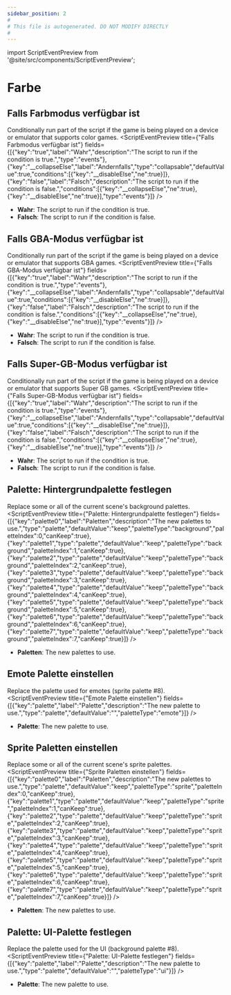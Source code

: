 ```yaml
---
sidebar_position: 2
#
# This file is autogenerated. DO NOT MODIFY DIRECTLY
#
---
```


import ScriptEventPreview from '@site/src/components/ScriptEventPreview';

# Farbe

## Falls Farbmodus verfügbar ist
Conditionally run part of the script if the game is being played on a device or emulator that supports color games.
<ScriptEventPreview title={"Falls Farbmodus verfügbar ist"} fields={[{"key":"true","label":"Wahr","description":"The script to run if the condition is true.","type":"events"},{"key":"__collapseElse","label":"Andernfalls","type":"collapsable","defaultValue":true,"conditions":[{"key":"__disableElse","ne":true}]},{"key":"false","label":"Falsch","description":"The script to run if the condition is false.","conditions":[{"key":"__collapseElse","ne":true},{"key":"__disableElse","ne":true}],"type":"events"}]} />

- **Wahr**: The script to run if the condition is true.  
- **Falsch**: The script to run if the condition is false.  

## Falls GBA-Modus verfügbar ist
Conditionally run part of the script if the game is being played on a device or emulator that supports GBA games.
<ScriptEventPreview title={"Falls GBA-Modus verfügbar ist"} fields={[{"key":"true","label":"Wahr","description":"The script to run if the condition is true.","type":"events"},{"key":"__collapseElse","label":"Andernfalls","type":"collapsable","defaultValue":true,"conditions":[{"key":"__disableElse","ne":true}]},{"key":"false","label":"Falsch","description":"The script to run if the condition is false.","conditions":[{"key":"__collapseElse","ne":true},{"key":"__disableElse","ne":true}],"type":"events"}]} />

- **Wahr**: The script to run if the condition is true.  
- **Falsch**: The script to run if the condition is false.  

## Falls Super-GB-Modus verfügbar ist
Conditionally run part of the script if the game is being played on a device or emulator that supports Super GB games.
<ScriptEventPreview title={"Falls Super-GB-Modus verfügbar ist"} fields={[{"key":"true","label":"Wahr","description":"The script to run if the condition is true.","type":"events"},{"key":"__collapseElse","label":"Andernfalls","type":"collapsable","defaultValue":true,"conditions":[{"key":"__disableElse","ne":true}]},{"key":"false","label":"Falsch","description":"The script to run if the condition is false.","conditions":[{"key":"__collapseElse","ne":true},{"key":"__disableElse","ne":true}],"type":"events"}]} />

- **Wahr**: The script to run if the condition is true.  
- **Falsch**: The script to run if the condition is false.  

## Palette: Hintergrundpalette festlegen
Replace some or all of the current scene's background palettes.
<ScriptEventPreview title={"Palette: Hintergrundpalette festlegen"} fields={[{"key":"palette0","label":"Paletten","description":"The new palettes to use.","type":"palette","defaultValue":"keep","paletteType":"background","paletteIndex":0,"canKeep":true},{"key":"palette1","type":"palette","defaultValue":"keep","paletteType":"background","paletteIndex":1,"canKeep":true},{"key":"palette2","type":"palette","defaultValue":"keep","paletteType":"background","paletteIndex":2,"canKeep":true},{"key":"palette3","type":"palette","defaultValue":"keep","paletteType":"background","paletteIndex":3,"canKeep":true},{"key":"palette4","type":"palette","defaultValue":"keep","paletteType":"background","paletteIndex":4,"canKeep":true},{"key":"palette5","type":"palette","defaultValue":"keep","paletteType":"background","paletteIndex":5,"canKeep":true},{"key":"palette6","type":"palette","defaultValue":"keep","paletteType":"background","paletteIndex":6,"canKeep":true},{"key":"palette7","type":"palette","defaultValue":"keep","paletteType":"background","paletteIndex":7,"canKeep":true}]} />

- **Paletten**: The new palettes to use.  

## Emote Palette einstellen
Replace the palette used for emotes (sprite palette #8).
<ScriptEventPreview title={"Emote Palette einstellen"} fields={[{"key":"palette","label":"Palette","description":"The new palette to use.","type":"palette","defaultValue":"","paletteType":"emote"}]} />

- **Palette**: The new palette to use.  

## Sprite Paletten einstellen
Replace some or all of the current scene's sprite palettes.
<ScriptEventPreview title={"Sprite Paletten einstellen"} fields={[{"key":"palette0","label":"Paletten","description":"The new palettes to use.","type":"palette","defaultValue":"keep","paletteType":"sprite","paletteIndex":0,"canKeep":true},{"key":"palette1","type":"palette","defaultValue":"keep","paletteType":"sprite","paletteIndex":1,"canKeep":true},{"key":"palette2","type":"palette","defaultValue":"keep","paletteType":"sprite","paletteIndex":2,"canKeep":true},{"key":"palette3","type":"palette","defaultValue":"keep","paletteType":"sprite","paletteIndex":3,"canKeep":true},{"key":"palette4","type":"palette","defaultValue":"keep","paletteType":"sprite","paletteIndex":4,"canKeep":true},{"key":"palette5","type":"palette","defaultValue":"keep","paletteType":"sprite","paletteIndex":5,"canKeep":true},{"key":"palette6","type":"palette","defaultValue":"keep","paletteType":"sprite","paletteIndex":6,"canKeep":true},{"key":"palette7","type":"palette","defaultValue":"keep","paletteType":"sprite","paletteIndex":7,"canKeep":true}]} />

- **Paletten**: The new palettes to use.  

## Palette: UI-Palette festlegen
Replace the palette used for the UI (background palette #8).
<ScriptEventPreview title={"Palette: UI-Palette festlegen"} fields={[{"key":"palette","label":"Palette","description":"The new palette to use.","type":"palette","defaultValue":"","paletteType":"ui"}]} />

- **Palette**: The new palette to use.  

